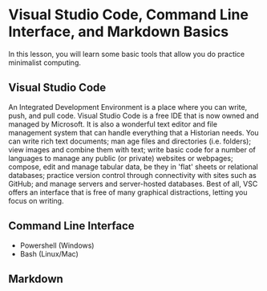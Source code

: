 # Visual Studio Code, Command Line Interface, and Markdown Basics

In this lesson, you will learn some basic tools that allow you do practice minimalist computing.

## Visual Studio Code

An Integrated Development Environment is a place where you can write, push, and pull code. Visual Studio Code is a free IDE that is now owned and managed by Microsoft. It is also a wonderful text editor and file management system that can handle everything that a Historian needs. You can write rich text documents; man           age files and directories (i.e. folders); view images and combine them with text; write basic code for a number of languages to manage any public (or private) websites or webpages; compose, edit and manage tabular data, be they in 'flat' sheets or relational databases; practice version control through connectivity with sites such as GitHub; and manage servers and server-hosted databases. Best of all, VSC offers an interface that is free of many graphical distractions, letting you focus on writing.

## Command Line Interface

- Powershell (Windows)
- Bash (Linux/Mac)

## Markdown
